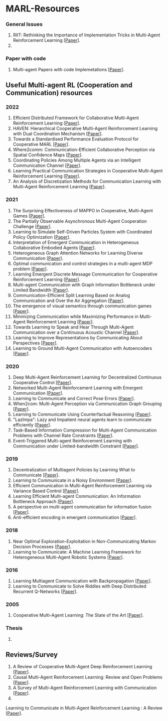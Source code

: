 # MARL-Resources
### General Issues
1. RIIT: Rethinking the Importance of Implementation Tricks in Multi-Agent Reinforcement Learning [[Paper](https://deepai.org/publication/riit-rethinking-the-importance-of-implementation-tricks-in-multi-agent-reinforcement-learning)].
2. 

### Paper with code
1. Multi-agent Papers with code Implemetations [[Paper](https://paperswithcode.com/task/multi-agent-reinforcement-learning/latest)].

## Useful Multi-agent RL (Cooperation and Communication) resources 

### 2022
1. Efficient Distributed Framework for Collaborative Multi-Agent Reinforcement Learning [[Paper](https://arxiv.org/abs/2205.05248)].
2. HAVEN: Hierarchical Cooperative Multi-Agent Reinforcement Learning with Dual Coordination Mechanism [[Paper](https://arxiv.org/abs/2110.07246)].
3. Towards a Standardised Performance Evaluation Protocol for Cooperative MARL [[Paper](https://deepai.org/publication/towards-a-standardised-performance-evaluation-protocol-for-cooperative-marl)].
4. Where2comm: Communication-Efficient Collaborative Perception via Spatial Confidence Maps [[Paper](https://deepai.org/publication/where2comm-communication-efficient-collaborative-perception-via-spatial-confidence-maps)].
5. Coordinating Policies Among Multiple Agents via an Intelligent Communication Channel [[Paper](https://deepai.org/publication/coordinating-policies-among-multiple-agents-via-an-intelligent-communication-channel)].
6. Learning Practical Communication Strategies in Cooperative Multi-Agent Reinforcement Learning [[Paper](https://deepai.org/publication/learning-practical-communication-strategies-in-cooperative-multi-agent-reinforcement-learning)].
7. An Analysis of Discretization Methods for Communication Learning with Multi-Agent Reinforcement Learning [[Paper](https://deepai.org/publication/an-analysis-of-discretization-methods-for-communication-learning-with-multi-agent-reinforcement-learning)].

### 2021
1. The Surprising Effectiveness of MAPPO in Cooperative, Multi-Agent Games [[Paper](https://deepai.org/publication/the-surprising-effectiveness-of-mappo-in-cooperative-multi-agent-games)].
2. The Partially Observable Asynchronous Multi-Agent Cooperation Challenge [[Paper](https://deepai.org/publication/the-partially-observable-asynchronous-multi-agent-cooperation-challenge)].
3. Learning to Simulate Self-Driven Particles System with Coordinated Policy Optimization [[Paper](https://deepai.org/publication/learning-to-simulate-self-driven-particles-system-with-coordinated-policy-optimization)].
4. Interpretation of Emergent Communication in Heterogeneous Collaborative Embodied Agents [[Paper](https://deepai.org/publication/interpretation-of-emergent-communication-in-heterogeneous-collaborative-embodied-agents)].
5. Heterogeneous Graph Attention Networks for Learning Diverse Communication [[Paper](https://deepai.org/publication/heterogeneous-graph-attention-networks-for-learning-diverse-communication)].
6. Optimal communication and control strategies in a multi-agent MDP problem [[Paper](https://deepai.org/publication/optimal-communication-and-control-strategies-in-a-multi-agent-mdp-problem)].
7. Learning Emergent Discrete Message Communication for Cooperative Reinforcement Learning [[Paper](https://deepai.org/publication/learning-emergent-discrete-message-communication-for-cooperative-reinforcement-learning)].
8. Multi-agent Communication with Graph Information Bottleneck under Limited Bandwidth [[Paper](https://deepai.org/publication/multi-agent-communication-with-graph-information-bottleneck-under-limited-bandwidth)].
9. Communication-Efficient Split Learning Based on Analog Communication and Over the Air Aggregation [[Paper](https://deepai.org/publication/communication-efficient-split-learning-based-on-analog-communication-and-over-the-air-aggregation)].
10. The emergence of visual semantics through communication games [[Paper](https://deepai.org/publication/the-emergence-of-visual-semantics-through-communication-games)].
11. Minimizing Communication while Maximizing Performance in Multi-Agent Reinforcement Learning [[Paper](https://deepai.org/publication/minimizing-communication-while-maximizing-performance-in-multi-agent-reinforcement-learning)].
12. Towards Learning to Speak and Hear Through Multi-Agent Communication over a Continuous Acoustic Channel [[Paper](https://deepai.org/publication/towards-learning-to-speak-and-hear-through-multi-agent-communication-over-a-continuous-acoustic-channel)].
13. Learning to Improve Representations by Communicating About Perspectives [[Paper](https://deepai.org/publication/learning-to-improve-representations-by-communicating-about-perspectives)].
14. Learning to Ground Multi-Agent Communication with Autoencoders [[Paper](https://deepai.org/publication/learning-to-ground-multi-agent-communication-with-autoencoders)].

### 2020
1. Deep Multi-Agent Reinforcement Learning for Decentralized Continuous Cooperative Control [[Paper](https://deepai.org/publication/deep-multi-agent-reinforcement-learning-for-decentralized-continuous-cooperative-control)].
2. Networked Multi-Agent Reinforcement Learning with Emergent Communication [[Paper](https://deepai.org/publication/networked-multi-agent-reinforcement-learning-with-emergent-communication)].
3. Learning to Communicate and Correct Pose Errors [[Paper](https://deepai.org/publication/learning-to-communicate-and-correct-pose-errors)].
4. When2com: Multi-Agent Perception via Communication Graph Grouping [[Paper](https://deepai.org/publication/when2com-multi-agent-perception-via-communication-graph-grouping)].
5. Learning to Communicate Using Counterfactual Reasoning [[Paper](https://deepai.org/publication/learning-to-communicate-using-counterfactual-reasoning)].
6. "LazImpa": Lazy and Impatient neural agents learn to communicate efficiently [[Paper](https://deepai.org/publication/lazimpa-lazy-and-impatient-neural-agents-learn-to-communicate-efficiently)].
7. Task-Based Information Compression for Multi-Agent Communication Problems with Channel Rate Constraints [[Paper](https://deepai.org/publication/task-based-information-compression-for-multi-agent-communication-problems-with-channel-rate-constraints)].
8. Event-Triggered Multi-agent Reinforcement Learning with Communication under Limited-bandwidth Constraint [[Paper](https://deepai.org/publication/event-triggered-multi-agent-reinforcement-learning-with-communication-under-limited-bandwidth-constraint)].

### 2019
1. Decentralization of Multiagent Policies by Learning What to Communicate [[Paper](https://deepai.org/publication/decentralization-of-multiagent-policies-by-learning-what-to-communicate)].
2. Learning to Communicate in a Noisy Environment [[Paper](https://deepai.org/publication/learning-to-communicate-in-a-noisy-environment)].
3. Efficient Communication in Multi-Agent Reinforcement Learning via Variance Based Control [[Paper](https://deepai.org/publication/efficient-communication-in-multi-agent-reinforcement-learning-via-variance-based-control)].
4. Learning Efficient Multi-agent Communication: An Information Bottleneck Approach [[Paper](https://deepai.org/publication/learning-efficient-multi-agent-communication-an-information-bottleneck-approach)].
5. A perspective on multi-agent communication for information fusion [[Paper](https://deepai.org/publication/a-perspective-on-multi-agent-communication-for-information-fusion)].
6. Anti-efficient encoding in emergent communication [[Paper](https://deepai.org/publication/anti-efficient-encoding-in-emergent-communication)].

### 2018
1. Near Optimal Exploration-Exploitation in Non-Communicating Markov Decision Processes [[Paper](https://core.ac.uk/display/162958554?source=2)].
2. Learning to Communicate: A Machine Learning Framework for Heterogeneous Multi-Agent Robotic Systems [[Paper](https://deepai.org/publication/learning-to-communicate-a-machine-learning-framework-for-heterogeneous-multi-agent-robotic-systems)].

### 2016
1. Learning Multiagent Communication with Backpropagation [[Paper](https://papers.nips.cc/paper/2016/hash/55b1927fdafef39c48e5b73b5d61ea60-Abstract.html)].
2. Learning to Communicate to Solve Riddles with Deep Distributed Recurrent Q-Networks [[Paper](https://deepai.org/publication/learning-to-communicate-to-solve-riddles-with-deep-distributed-recurrent-q-networks)].


### 2005
1. Cooperative Multi-Agent Learning: The State of the Art [[Paper](https://link.springer.com/article/10.1007/s10458-005-2631-2)].

### Thesis
1. 

## Reviews/Survey
1. A Review of Cooperative Multi-Agent Deep Reinforcement Learning [[Paper](https://deepai.org/publication/a-review-of-cooperative-multi-agent-deep-reinforcement-learning)].
2. Causal Multi-Agent Reinforcement Learning: Review and Open Problems [[Paper](https://deepai.org/publication/causal-multi-agent-reinforcement-learning-review-and-open-problems)].
3. A Survey of Multi-Agent Reinforcement Learning with Communication [[Paper](https://deepai.org/publication/a-survey-of-multi-agent-reinforcement-learning-with-communication)].
4. 
Learning to Communicate in Multi-Agent Reinforcement Learning : A Review [[Paper](https://deepai.org/publication/learning-to-communicate-in-multi-agent-reinforcement-learning-a-review)].
